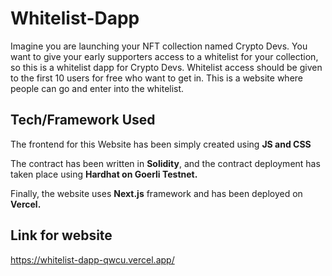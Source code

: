 # Whitelist-Dapp
Imagine you are launching your NFT collection named Crypto Devs. 
You want to give your early supporters access to a whitelist for your collection, so this is a whitelist dapp for Crypto Devs.
Whitelist access should be given to the first 10 users for free who want to get in.
This is a website where people can go and enter into the whitelist.

## Tech/Framework Used
The frontend for this Website has been simply created using **JS and CSS**

The contract has been written in **Solidity**, and the contract deployment has taken place using **Hardhat on Goerli Testnet.**

Finally, the website uses **Next.js** framework and has been deployed on **Vercel.**

## Link for website
https://whitelist-dapp-qwcu.vercel.app/

